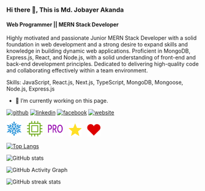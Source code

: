 ### Hi there 👋, This is Md. Jobayer Akanda
#### Web Programmer || MERN Stack Developer
Highly motivated and passionate Junior MERN Stack Developer with a solid foundation in web development and a strong desire to expand skills and knowledge in building dynamic web applications. Proficient in MongoDB, Express.js, React, and Node.js, with a solid understanding of front-end and back-end development principles. Dedicated to delivering high-quality code and collaborating effectively within a team environment.

Skills: JavaScript, React.js, Next.js, TypeScript, MongoDB, Mongoose, Node.js, Express.js

- 🔭 I’m currently working on this page. 


[<img src='https://cdn.jsdelivr.net/npm/simple-icons@3.0.1/icons/github.svg' alt='github' height='40'>](https://github.com/Jobayer-ak)  [<img src='https://cdn.jsdelivr.net/npm/simple-icons@3.0.1/icons/linkedin.svg' alt='linkedin' height='40'>](https://www.linkedin.com/in/www.linkedin.com/in/jobayer-ak/)  [<img src='https://cdn.jsdelivr.net/npm/simple-icons@3.0.1/icons/facebook.svg' alt='facebook' height='40'>](https://www.facebook.com/https://www.facebook.com/profile.php?id=100010483603770)  [<img src='https://cdn.jsdelivr.net/npm/simple-icons@3.0.1/icons/icloud.svg' alt='website' height='40'>](https://jobayer-portfolio.netlify.app/)  

<a href='https://archiveprogram.github.com/'><img src='https://raw.githubusercontent.com/acervenky/animated-github-badges/master/assets/acbadge.gif' width='40' height='40'></a> <a href='https://docs.github.com/en/developers'><img src='https://raw.githubusercontent.com/acervenky/animated-github-badges/master/assets/devbadge.gif' width='40' height='40'></a> <a href='https://github.com/pricing'><img src='https://raw.githubusercontent.com/acervenky/animated-github-badges/master/assets/pro.gif' width='40' height='40'></a> <a href='https://stars.github.com/'><img src='https://raw.githubusercontent.com/acervenky/animated-github-badges/master/assets/starbadge.gif' width='35' height='35'></a> <a href='https://docs.github.com/en/github/supporting-the-open-source-community-with-github-sponsors'><img src='https://raw.githubusercontent.com/acervenky/animated-github-badges/master/assets/sponsorbadge.gif' width='35' height='35'></a> 

[![Top Langs](https://github-readme-stats.vercel.app/api/top-langs/?username=Jobayer-ak)](https://github.com/anuraghazra/github-readme-stats)

![GitHub stats](https://github-readme-stats.vercel.app/api?username=Jobayer-ak&show_icons=true)  

![GitHub Activity Graph](https://activity-graph.herokuapp.com/graph?username=Jobayer-ak)  

![GitHub streak stats](https://streak-stats.demolab.com/?user=Jobayer-ak)  

